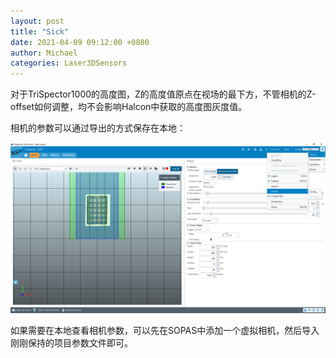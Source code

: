 ```yaml
---
layout: post
title: "Sick"
date: 2021-04-09 09:12:00 +0800
author: Michael
categories: Laser3DSensors
---
```


对于TriSpector1000的高度图，Z的高度值原点在视场的最下方，不管相机的Z-offset如何调整，均不会影响Halcon中获取的高度图灰度值。

相机的参数可以通过导出的方式保存在本地：

![日志文件夹](/assets/laser3dsensors/SOPASExport.png)

如果需要在本地查看相机参数，可以先在SOPAS中添加一个虚拟相机，然后导入刚刚保持的项目参数文件即可。

